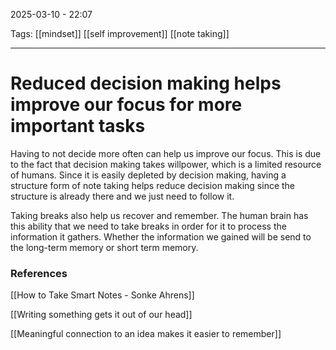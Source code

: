2025-03-10 - 22:07

Tags: [[mindset]] [[self improvement]] [[note taking]]
_____
# Reduced decision making helps improve our focus for more important tasks

Having to not decide more often can help us improve our focus. This is due to the fact that decision making takes willpower, which is a limited resource of humans. Since it is easily depleted by decision making, having a structure form of note taking helps reduce decision making since the structure is already there and we just need to follow it.

Taking breaks also help us recover and remember. The human brain has this ability that we need to take breaks in order for it to process the information it gathers. Whether the information we gained will be send to the long-term memory or short term memory.




### References

[[How to Take Smart Notes - Sonke Ahrens]]

[[Writing something gets it out of our head]]

[[Meaningful connection to an idea makes it easier to remember]]